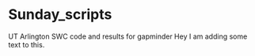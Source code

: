 # Sunday_scripts
UT Arlington SWC
code and results for gapminder
Hey I am adding some text to this.
